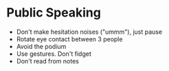 # Public Speaking

-   Don't make hesitation noises ("ummm"), just pause
-   Rotate eye contact between 3 people
-   Avoid the podium
-   Use gestures. Don't fidget
-   Don't read from notes